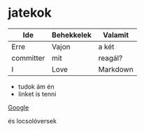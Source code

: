 # jatekok

| Ide          | Behekkelek   | Valamit      |
| ------------ | ------------ | ------------ |
| Erre         | Vajon        | a két        |
| committer    | mit          | reagál?      |
| I            | Love         | Markdown     |

- tudok ám én
- linket is tenni

[Google](https://google.com "Google")

és locsolóversek